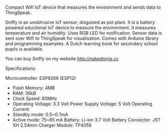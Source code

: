 Compact Wifi IoT device that measures the environment and sends data to ThingSpeak.

Sniffy is an unobtrusive IoT sensor, disguised as pot plant.
It is a battery powered eductional IoT device to measure the environment.
It measures temperature and air humidity.
Uses RGB LED for notification.
Sensor data is sent over Wifi to ThingSpeak for visualisation.
Comes with Arduino library and programming examples.
A Dutch learning book for secondary school pupils is available.

You can buy Sniffy on my website http://nakedninja.cc

Specifications:

Microcontroller: ESP8266 (ESP12)
- Flash Memory: 4MB
- RAM: 36kB
- Clock Speed: 80MHz
- Operating Voltage: 3.3 Volt
Power Supply Voltage: 5 Volt
Operating Current:
- Standby mode: 0.5~0.7mA
- Active mode:     75~85 mA
Battery: Li-ion 3.7 Volt
Battery Connector: JST XH 2.54mm
Charger Module: TP4056
